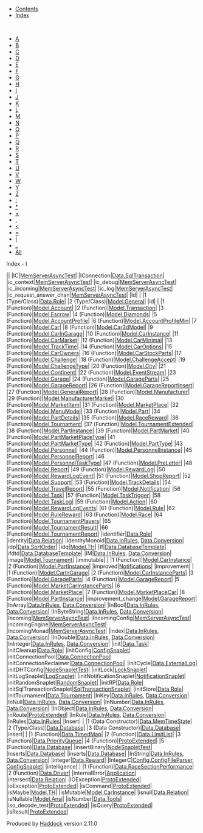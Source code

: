-   [Contents](index.html)
-   [Index](doc-index.html)

 

-   [A](doc-index-A.html)
-   [B](doc-index-B.html)
-   [C](doc-index-C.html)
-   [D](doc-index-D.html)
-   [E](doc-index-E.html)
-   [F](doc-index-F.html)
-   [G](doc-index-G.html)
-   [H](doc-index-H.html)
-   [I](doc-index-I.html)
-   [J](doc-index-J.html)
-   [K](doc-index-K.html)
-   [L](doc-index-L.html)
-   [M](doc-index-M.html)
-   [N](doc-index-N.html)
-   [O](doc-index-O.html)
-   [P](doc-index-P.html)
-   [Q](doc-index-Q.html)
-   [R](doc-index-R.html)
-   [S](doc-index-S.html)
-   [T](doc-index-T.html)
-   [U](doc-index-U.html)
-   [V](doc-index-V.html)
-   [W](doc-index-W.html)
-   [Y](doc-index-Y.html)
-   [Z](doc-index-Z.html)
-   [:](doc-index-58.html)
-   [\*](doc-index-42.html)
-   [+](doc-index-43.html)
-   [.](doc-index-46.html)
-   [\<](doc-index-60.html)
-   [=](doc-index-61.html)
-   [|](doc-index-124.html)
-   [\_](doc-index-95.html)
-   [All](doc-index-All.html)

Index - I

||
|IC|[MemServerAsyncTest](MemServerAsyncTest.html#v:IC)|
|IConnection|[Data.SqlTransaction](Data-SqlTransaction.html#t:IConnection)|
|ic\_context|[MemServerAsyncTest](MemServerAsyncTest.html#v:ic_context)|
|ic\_debug|[MemServerAsyncTest](MemServerAsyncTest.html#v:ic_debug)|
|ic\_incoming|[MemServerAsyncTest](MemServerAsyncTest.html#v:ic_incoming)|
|ic\_log|[MemServerAsyncTest](MemServerAsyncTest.html#v:ic_log)|
|ic\_request\_answer\_chan|[MemServerAsyncTest](MemServerAsyncTest.html#v:ic_request_answer_chan)|
|Id| |
|1 (Type/Class)|[Data.Role](Data-Role.html#t:Id)|
|2 (Type/Class)|[Model.General](Model-General.html#t:Id)|
|id| |
|1 (Function)|[Model.Account](Model-Account.html#v:id)|
|2 (Function)|[Model.Transaction](Model-Transaction.html#v:id)|
|3 (Function)|[Model.Escrow](Model-Escrow.html#v:id)|
|4 (Function)|[Model.Diamonds](Model-Diamonds.html#v:id)|
|5 (Function)|[Model.AccountProfile](Model-AccountProfile.html#v:id)|
|6 (Function)|[Model.AccountProfileMin](Model-AccountProfileMin.html#v:id)|
|7 (Function)|[Model.Car](Model-Car.html#v:id)|
|8 (Function)|[Model.Car3dModel](Model-Car3dModel.html#v:id)|
|9 (Function)|[Model.CarInGarage](Model-CarInGarage.html#v:id)|
|10 (Function)|[Model.CarInstance](Model-CarInstance.html#v:id)|
|11 (Function)|[Model.CarMarket](Model-CarMarket.html#v:id)|
|12 (Function)|[Model.CarMinimal](Model-CarMinimal.html#v:id)|
|13 (Function)|[Model.TrackTime](Model-TrackTime.html#v:id)|
|14 (Function)|[Model.CarOptions](Model-CarOptions.html#v:id)|
|15 (Function)|[Model.CarOwners](Model-CarOwners.html#v:id)|
|16 (Function)|[Model.CarStockParts](Model-CarStockParts.html#v:id)|
|17 (Function)|[Model.Challenge](Model-Challenge.html#v:id)|
|18 (Function)|[Model.ChallengeAccept](Model-ChallengeAccept.html#v:id)|
|19 (Function)|[Model.ChallengeType](Model-ChallengeType.html#v:id)|
|20 (Function)|[Model.City](Model-City.html#v:id)|
|21 (Function)|[Model.Continent](Model-Continent.html#v:id)|
|22 (Function)|[Model.EventStream](Model-EventStream.html#v:id)|
|23 (Function)|[Model.Garage](Model-Garage.html#v:id)|
|24 (Function)|[Model.GarageParts](Model-GarageParts.html#v:id)|
|25 (Function)|[Model.GarageReport](Model-GarageReport.html#v:id)|
|26 (Function)|[Model.GarageReportInsert](Model-GarageReportInsert.html#v:id)|
|27 (Function)|[Model.GeneralReport](Model-GeneralReport.html#v:id)|
|28 (Function)|[Model.Manufacturer](Model-Manufacturer.html#v:id)|
|29 (Function)|[Model.ManufacturerMarket](Model-ManufacturerMarket.html#v:id)|
|30 (Function)|[Model.MarketItem](Model-MarketItem.html#v:id)|
|31 (Function)|[Model.MarketPlace](Model-MarketPlace.html#v:id)|
|32 (Function)|[Model.MenuModel](Model-MenuModel.html#v:id)|
|33 (Function)|[Model.Part](Model-Part.html#v:id)|
|34 (Function)|[Model.PartDetails](Model-PartDetails.html#v:id)|
|35 (Function)|[Model.RaceReward](Model-RaceReward.html#v:id)|
|36 (Function)|[Model.Tournament](Model-Tournament.html#v:id)|
|37 (Function)|[Model.TournamentExtended](Model-TournamentExtended.html#v:id)|
|38 (Function)|[Model.PartInstance](Model-PartInstance.html#v:id)|
|39 (Function)|[Model.PartMarket](Model-PartMarket.html#v:id)|
|40 (Function)|[Model.PartMarketPlaceType](Model-PartMarketPlaceType.html#v:id)|
|41 (Function)|[Model.PartMarketType](Model-PartMarketType.html#v:id)|
|42 (Function)|[Model.PartType](Model-PartType.html#v:id)|
|43 (Function)|[Model.Personnel](Model-Personnel.html#v:id)|
|44 (Function)|[Model.PersonnelInstance](Model-PersonnelInstance.html#v:id)|
|45 (Function)|[Model.PersonnelReport](Model-PersonnelReport.html#v:id)|
|46 (Function)|[Model.PersonnelTaskType](Model-PersonnelTaskType.html#v:id)|
|47 (Function)|[Model.PreLetter](Model-PreLetter.html#v:id)|
|48 (Function)|[Model.Report](Model-Report.html#v:id)|
|49 (Function)|[Model.RewardLog](Model-RewardLog.html#v:id)|
|50 (Function)|[Model.RewardLogEvent](Model-RewardLogEvent.html#v:id)|
|51 (Function)|[Model.ShopReport](Model-ShopReport.html#v:id)|
|52 (Function)|[Model.Support](Model-Support.html#v:id)|
|53 (Function)|[Model.TrackDetails](Model-TrackDetails.html#v:id)|
|54 (Function)|[Model.TravelReport](Model-TravelReport.html#v:id)|
|55 (Function)|[Model.Notification](Model-Notification.html#v:id)|
|56 (Function)|[Model.Task](Model-Task.html#v:id)|
|57 (Function)|[Model.TaskTrigger](Model-TaskTrigger.html#v:id)|
|58 (Function)|[Model.TaskLog](Model-TaskLog.html#v:id)|
|59 (Function)|[Model.Action](Model-Action.html#v:id)|
|60 (Function)|[Model.RewardLogEvents](Model-RewardLogEvents.html#v:id)|
|61 (Function)|[Model.Rule](Model-Rule.html#v:id)|
|62 (Function)|[Model.RuleReward](Model-RuleReward.html#v:id)|
|63 (Function)|[Model.Race](Model-Race.html#v:id)|
|64 (Function)|[Model.TournamentPlayers](Model-TournamentPlayers.html#v:id)|
|65 (Function)|[Model.TournamentResult](Model-TournamentResult.html#v:id)|
|66 (Function)|[Model.TournamentReport](Model-TournamentReport.html#v:id)|
|identifier|[Data.Role](Data-Role.html#v:identifier)|
|identity|[Data.Relation](Data-Relation.html#v:identity)|
|IdentityMonoid|[Data.InRules](Data-InRules.html#t:IdentityMonoid), [Data.Conversion](Data-Conversion.html#t:IdentityMonoid)|
|idp|[Data.SortOrder](Data-SortOrder.html#v:idp)|
|idq|[Model.TH](Model-TH.html#v:idq)|
|If|[Data.DatabaseTemplate](Data-DatabaseTemplate.html#v:If)|
|ifdtd|[Data.DatabaseTemplate](Data-DatabaseTemplate.html#v:ifdtd)|
|IM|[Data.InRules](Data-InRules.html#v:IM), [Data.Conversion](Data-Conversion.html#v:IM)|
|image|[Model.Tournament](Model-Tournament.html#v:image)|
|immutable| |
|1 (Function)|[Model.CarInstance](Model-CarInstance.html#v:immutable)|
|2 (Function)|[Model.PartInstance](Model-PartInstance.html#v:immutable)|
|improved|[Notifications](Notifications.html#v:improved)|
|improvement| |
|1 (Function)|[Model.CarInGarage](Model-CarInGarage.html#v:improvement)|
|2 (Function)|[Model.CarInstanceParts](Model-CarInstanceParts.html#v:improvement)|
|3 (Function)|[Model.GarageParts](Model-GarageParts.html#v:improvement)|
|4 (Function)|[Model.GarageReport](Model-GarageReport.html#v:improvement)|
|5 (Function)|[Model.MarketCarInstanceParts](Model-MarketCarInstanceParts.html#v:improvement)|
|6 (Function)|[Model.MarketPlace](Model-MarketPlace.html#v:improvement)|
|7 (Function)|[Model.MarketPlaceCar](Model-MarketPlaceCar.html#v:improvement)|
|8 (Function)|[Model.PartInstance](Model-PartInstance.html#v:improvement)|
|improvement\_change|[Model.GarageReport](Model-GarageReport.html#v:improvement_change)|
|InArray|[Data.InRules](Data-InRules.html#v:InArray), [Data.Conversion](Data-Conversion.html#v:InArray)|
|InBool|[Data.InRules](Data-InRules.html#v:InBool), [Data.Conversion](Data-Conversion.html#v:InBool)|
|InByteString|[Data.InRules](Data-InRules.html#v:InByteString), [Data.Conversion](Data-Conversion.html#v:InByteString)|
|Incoming|[MemServerAsyncTest](MemServerAsyncTest.html#t:Incoming)|
|IncomingConfig|[MemServerAsyncTest](MemServerAsyncTest.html#t:IncomingConfig)|
|incomingEngine|[MemServerAsyncTest](MemServerAsyncTest.html#v:incomingEngine)|
|IncomingMonad|[MemServerAsyncTest](MemServerAsyncTest.html#t:IncomingMonad)|
|Index|[Data.InRules](Data-InRules.html#v:Index), [Data.Conversion](Data-Conversion.html#v:Index)|
|InDouble|[Data.InRules](Data-InRules.html#v:InDouble), [Data.Conversion](Data-Conversion.html#v:InDouble)|
|InInteger|[Data.InRules](Data-InRules.html#v:InInteger), [Data.Conversion](Data-Conversion.html#v:InInteger)|
|init|[Data.Task](Data-Task.html#v:init)|
|initCleanup|[Data.Role](Data-Role.html#v:initCleanup)|
|initConfig|[ConfigSnaplet](ConfigSnaplet.html#v:initConfig)|
|initConnectionPool|[Data.ConnectionPool](Data-ConnectionPool.html#v:initConnectionPool)|
|initConnectionReclaimer|[Data.ConnectionPool](Data-ConnectionPool.html#v:initConnectionReclaimer)|
|initCycle|[Data.ExternalLog](Data-ExternalLog.html#v:initCycle)|
|initDHTConfig|[NodeSnapletTest](NodeSnapletTest.html#v:initDHTConfig)|
|initLock|[LockSnaplet](LockSnaplet.html#v:initLock)|
|initLogSnaplet|[LogSnaplet](LogSnaplet.html#v:initLogSnaplet)|
|initNotificationSnaplet|[NotificationSnaplet](NotificationSnaplet.html#v:initNotificationSnaplet)|
|initRandomSnaplet|[RandomSnaplet](RandomSnaplet.html#v:initRandomSnaplet)|
|initRP|[Data.Role](Data-Role.html#v:initRP)|
|initSqlTransactionSnaplet|[SqlTransactionSnaplet](SqlTransactionSnaplet.html#v:initSqlTransactionSnaplet)|
|initStore|[Data.Role](Data-Role.html#v:initStore)|
|initTournament|[Data.Tournament](Data-Tournament.html#v:initTournament)|
|InKey|[Data.InRules](Data-InRules.html#t:InKey), [Data.Conversion](Data-Conversion.html#t:InKey)|
|InNull|[Data.InRules](Data-InRules.html#v:InNull), [Data.Conversion](Data-Conversion.html#v:InNull)|
|InNumber|[Data.InRules](Data-InRules.html#v:InNumber), [Data.Conversion](Data-Conversion.html#v:InNumber)|
|InObject|[Data.InRules](Data-InRules.html#v:InObject), [Data.Conversion](Data-Conversion.html#v:InObject)|
|inRoute|[ProtoExtended](ProtoExtended.html#v:inRoute)|
|InRule|[Data.InRules](Data-InRules.html#t:InRule), [Data.Conversion](Data-Conversion.html#t:InRule)|
|InRules|[Data.InRules](Data-InRules.html#t:InRules)|
|Insert| |
|1 (Data Constructor)|[Data.MemTimeState](Data-MemTimeState.html#v:Insert)|
|2 (Type/Class)|[Data.Database](Data-Database.html#t:Insert)|
|3 (Data Constructor)|[Data.Database](Data-Database.html#v:Insert)|
|insert| |
|1 (Function)|[Data.TimedMap](Data-TimedMap.html#v:insert)|
|2 (Function)|[Data.LimitList](Data-LimitList.html#v:insert)|
|3 (Function)|[Data.PriorityQueue](Data-PriorityQueue.html#v:insert)|
|4 (Function)|[ProtoExtended](ProtoExtended.html#v:insert)|
|5 (Function)|[Data.Database](Data-Database.html#v:insert)|
|insertBinary|[NodeSnapletTest](NodeSnapletTest.html#v:insertBinary)|
|Inserts|[Data.Database](Data-Database.html#v:Inserts)|
|inserts|[Data.Database](Data-Database.html#v:inserts)|
|InString|[Data.InRules](Data-InRules.html#v:InString), [Data.Conversion](Data-Conversion.html#v:InString)|
|integer|[Data.Reward](Data-Reward.html#v:integer)|
|IntegerC|[Config.ConfigFileParser](Config-ConfigFileParser.html#v:IntegerC), [ConfigSnaplet](ConfigSnaplet.html#v:IntegerC)|
|intelligence| |
|1 (Function)|[Data.RaceSectionPerformance](Data-RaceSectionPerformance.html#v:intelligence)|
|2 (Function)|[Data.Driver](Data-Driver.html#v:intelligence)|
|internalError|[Application](Application.html#v:internalError)|
|intersect|[Data.Relation](Data-Relation.html#v:intersect)|
|IOException|[ProtoExtended](ProtoExtended.html#v:IOException)|
|ioException|[ProtoExtended](ProtoExtended.html#v:ioException)|
|isCommand|[ProtoExtended](ProtoExtended.html#v:isCommand)|
|isMaybe|[Model.TH](Model-TH.html#v:isMaybe)|
|isMutable|[Model.CarInstance](Model-CarInstance.html#v:isMutable)|
|isnull|[Data.Relation](Data-Relation.html#v:isnull)|
|isNullable|[Model.Ansi](Model-Ansi.html#v:isNullable)|
|isNumber|[Data.Tools](Data-Tools.html#v:isNumber)|
|iso\_decode\_test|[ProtoExtended](ProtoExtended.html#v:iso_decode_test)|
|isQuery|[ProtoExtended](ProtoExtended.html#v:isQuery)|
|isResult|[ProtoExtended](ProtoExtended.html#v:isResult)|

Produced by [Haddock](http://www.haskell.org/haddock/) version 2.11.0
